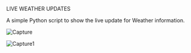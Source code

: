 LIVE WEATHER UPDATES

 A simple Python script to show the live update for Weather information. 
 
 ![Capture](https://user-images.githubusercontent.com/87525399/137435924-912822ad-a610-4000-9def-2f3feaa82f06.JPG)
 
 ![Capture1](https://user-images.githubusercontent.com/87525399/137435937-761fdaa0-e21f-491c-a580-6e7d124f2c54.JPG)


 
